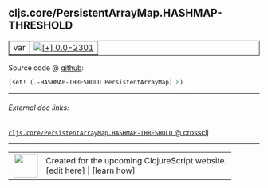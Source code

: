 ## cljs.core/PersistentArrayMap.HASHMAP-THRESHOLD



 <table border="1">
<tr>
<td>var</td>
<td><a href="https://github.com/cljsinfo/cljs-api-docs/tree/0.0-2301"><img valign="middle" alt="[+] 0.0-2301" title="Added in 0.0-2301" src="https://img.shields.io/badge/+-0.0--2301-lightgrey.svg"></a> </td>
</tr>
</table>









Source code @ [github]():

```clj
(set! (.-HASHMAP-THRESHOLD PersistentArrayMap) 8)
```

<!--
Repo - tag - source tree - lines:

 <pre>

</pre>

-->

---



###### External doc links:

[`cljs.core/PersistentArrayMap.HASHMAP-THRESHOLD` @ crossclj](http://crossclj.info/fun/cljs.core.cljs/PersistentArrayMap.HASHMAP-THRESHOLD.html)<br>

---

 <table>
<tr><td>
<img valign="middle" align="right" width="48px" src="http://i.imgur.com/Hi20huC.png">
</td><td>
Created for the upcoming ClojureScript website.<br>
[edit here] | [learn how]
</td></tr></table>

[edit here]:https://github.com/cljsinfo/cljs-api-docs/blob/master/cljsdoc/cljs.core/PersistentArrayMapDOTHASHMAP-THRESHOLD.cljsdoc
[learn how]:https://github.com/cljsinfo/cljs-api-docs/wiki/cljsdoc-files

<!--

This information was too distracting to show to readers, but I'll leave it
commented here since it is helpful to:

- pretty-print the data used to generate this document
- and show how to retrieve that data



The API data for this symbol:

```clj
{:ns "cljs.core",
 :name "PersistentArrayMap.HASHMAP-THRESHOLD",
 :name-encode "PersistentArrayMapDOTHASHMAP-THRESHOLD",
 :history [["+" "0.0-2301"]],
 :parent-type "PersistentArrayMap",
 :type "var",
 :full-name-encode "cljs.core/PersistentArrayMapDOTHASHMAP-THRESHOLD",
 :source {:code "(set! (.-HASHMAP-THRESHOLD PersistentArrayMap) 8)",
          :title "Source code",
          :repo "clojurescript",
          :tag "r1.8.51",
          :filename "src/main/cljs/cljs/core.cljs",
          :lines [6180],
          :url "https://github.com/clojure/clojurescript/blob/r1.8.51/src/main/cljs/cljs/core.cljs#L6180"},
 :full-name "cljs.core/PersistentArrayMap.HASHMAP-THRESHOLD",
 :cljsdoc-url "https://github.com/cljsinfo/cljs-api-docs/blob/master/cljsdoc/cljs.core/PersistentArrayMapDOTHASHMAP-THRESHOLD.cljsdoc"}

```

Retrieve the API data for this symbol:

```clj
;; from Clojure REPL
(require '[clojure.edn :as edn])
(-> (slurp "https://raw.githubusercontent.com/cljsinfo/cljs-api-docs/catalog/cljs-api.edn")
    (edn/read-string)
    (get-in [:symbols "cljs.core/PersistentArrayMap.HASHMAP-THRESHOLD"]))
```

-->
